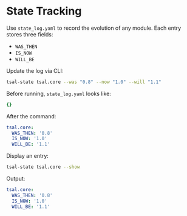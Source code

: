 # State Tracking

Use `state_log.yaml` to record the evolution of any module.
Each entry stores three fields:

- `WAS_THEN`
- `IS_NOW`
- `WILL_BE`

Update the log via CLI:

```bash
tsal-state tsal.core --was "0.8" --now "1.0" --will "1.1"
```

Before running, `state_log.yaml` looks like:

```yaml
{}
```

After the command:

```yaml
tsal.core:
  WAS_THEN: '0.8'
  IS_NOW: '1.0'
  WILL_BE: '1.1'
```

Display an entry:

```bash
tsal-state tsal.core --show
```

Output:

```yaml
tsal.core:
  WAS_THEN: '0.8'
  IS_NOW: '1.0'
  WILL_BE: '1.1'
```
